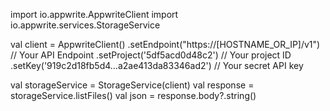 import io.appwrite.AppwriteClient
import io.appwrite.services.StorageService

val client = AppwriteClient()
  .setEndpoint("https://[HOSTNAME_OR_IP]/v1") // Your API Endpoint
  .setProject('5df5acd0d48c2') // Your project ID
  .setKey('919c2d18fb5d4...a2ae413da83346ad2') // Your secret API key

val storageService = StorageService(client)
val response = storageService.listFiles()
val json = response.body?.string()